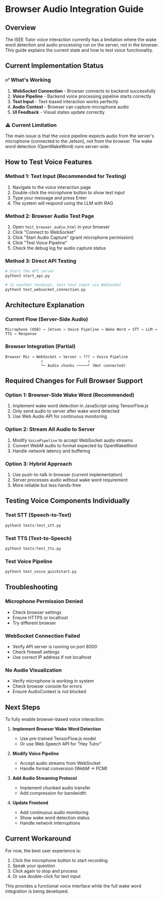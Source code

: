 # Browser Audio Integration Guide

## Overview

The ISEE Tutor voice interaction currently has a limitation where the wake word detection and audio processing run on the server, not in the browser. This guide explains the current state and how to test voice functionality.

## Current Implementation Status

### ✅ What's Working
1. **WebSocket Connection** - Browser connects to backend successfully
2. **Voice Pipeline** - Backend voice processing pipeline starts correctly
3. **Text Input** - Text-based interaction works perfectly
4. **Audio Context** - Browser can capture microphone audio
5. **UI Feedback** - Visual states update correctly

### ⚠️ Current Limitation
The main issue is that the voice pipeline expects audio from the server's microphone (connected to the Jetson), not from the browser. The wake word detection (OpenWakeWord) runs server-side.

## How to Test Voice Features

### Method 1: Text Input (Recommended for Testing)
1. Navigate to the voice interaction page
2. Double-click the microphone button to show text input
3. Type your message and press Enter
4. The system will respond using the LLM with RAG

### Method 2: Browser Audio Test Page
1. Open `test_browser_audio.html` in your browser
2. Click "Connect to WebSocket"
3. Click "Start Audio Capture" (grant microphone permission)
4. Click "Test Voice Pipeline"
5. Check the debug log for audio capture status

### Method 3: Direct API Testing
```bash
# Start the API server
python3 start_api.py

# In another terminal, test text input via WebSocket
python3 test_websocket_connection.py
```

## Architecture Explanation

### Current Flow (Server-Side Audio)
```
Microphone (USB) → Jetson → Voice Pipeline → Wake Word → STT → LLM → TTS → Response
```

### Browser Integration (Partial)
```
Browser Mic → WebSocket → Server → ??? → Voice Pipeline
                ↑                    ↑
                └─ Audio chunks ─────┘ (Not connected)
```

## Required Changes for Full Browser Support

### Option 1: Browser-Side Wake Word (Recommended)
1. Implement wake word detection in JavaScript using TensorFlow.js
2. Only send audio to server after wake word detected
3. Use Web Audio API for continuous monitoring

### Option 2: Stream All Audio to Server
1. Modify `VoicePipeline` to accept WebSocket audio streams
2. Convert WebM audio to format expected by OpenWakeWord
3. Handle network latency and buffering

### Option 3: Hybrid Approach
1. Use push-to-talk in browser (current implementation)
2. Server processes audio without wake word requirement
3. More reliable but less hands-free

## Testing Voice Components Individually

### Test STT (Speech-to-Text)
```python
python3 tests/test_stt.py
```

### Test TTS (Text-to-Speech)
```python
python3 tests/test_tts.py
```

### Test Voice Pipeline
```python
python3 test_voice_quickstart.py
```

## Troubleshooting

### Microphone Permission Denied
- Check browser settings
- Ensure HTTPS or localhost
- Try different browser

### WebSocket Connection Failed
- Verify API server is running on port 8000
- Check firewall settings
- Use correct IP address if not localhost

### No Audio Visualization
- Verify microphone is working in system
- Check browser console for errors
- Ensure AudioContext is not blocked

## Next Steps

To fully enable browser-based voice interaction:

1. **Implement Browser Wake Word Detection**
   - Use pre-trained TensorFlow.js model
   - Or use Web Speech API for "Hey Tutor"

2. **Modify Voice Pipeline**
   - Accept audio streams from WebSocket
   - Handle format conversion (WebM → PCM)

3. **Add Audio Streaming Protocol**
   - Implement chunked audio transfer
   - Add compression for bandwidth

4. **Update Frontend**
   - Add continuous audio monitoring
   - Show wake word detection status
   - Handle network interruptions

## Current Workaround

For now, the best user experience is:
1. Click the microphone button to start recording
2. Speak your question
3. Click again to stop and process
4. Or use double-click for text input

This provides a functional voice interface while the full wake word integration is being developed.